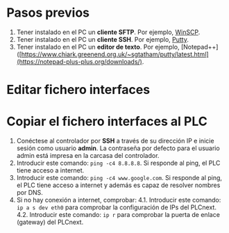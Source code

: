 # Pasos previos
1. Tener instalado en el PC un __cliente SFTP__. Por ejemplo, [WinSCP](https://winscp.net/eng/download.php).
2. Tener instalado en el PC un __cliente SSH__. Por ejemplo, [Putty](https://www.chiark.greenend.org.uk/~sgtatham/putty/latest.html).
3. Tener instalado en el PC un __editor de texto__. Por ejemplo, [Notepad++]([https://www.chiark.greenend.org.uk/~sgtatham/putty/latest.html](https://notepad-plus-plus.org/downloads/).

# Editar fichero interfaces

# Copiar el fichero interfaces al PLC
1. Conéctese al controlador por __SSH__ a través de su dirección IP e inicie sesión como usuario __admin__. La contraseña por defecto para el usuario admin está impresa en la carcasa del controlador.
2. Introducir este comando: ```ping -c4 8.8.8.8```. Si responde al ping, el PLC tiene acceso a internet.
3. Introducir este comando: ```ping -c4 www.google.com```. Si responde al ping, el PLC tiene acceso a internet y además es capaz de resolver nombres por DNS.
4. Si no hay conexión a internet, comprobar:
  4.1. Introducir este comando: ```ip a s dev eth0``` para comprobar la configuración de IPs del PLCnext.
  4.2. Introducir este comando: ```ip r``` para comprobar la puerta de enlace (gateway) del PLCnext.
